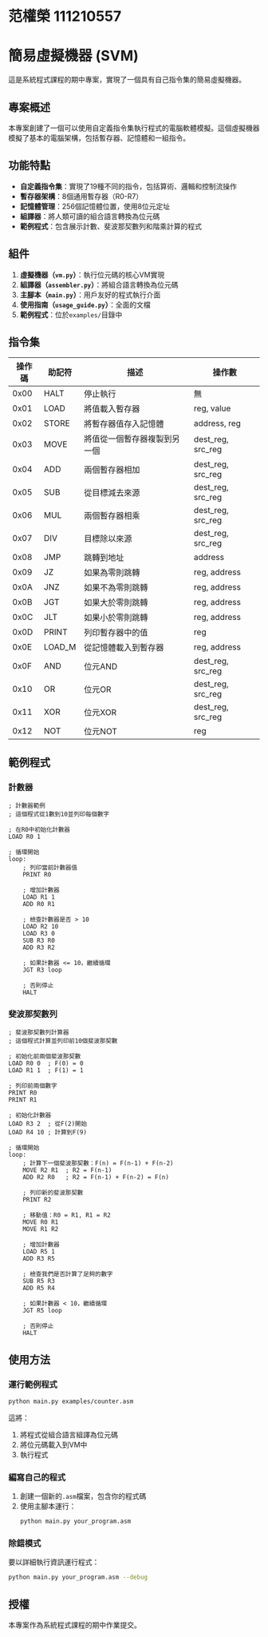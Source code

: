# 范權榮 111210557
# 簡易虛擬機器 (SVM)

這是系統程式課程的期中專案，實現了一個具有自己指令集的簡易虛擬機器。

## 專案概述

本專案創建了一個可以使用自定義指令集執行程式的電腦軟體模擬。這個虛擬機器模擬了基本的電腦架構，包括暫存器、記憶體和一組指令。

## 功能特點

- **自定義指令集**：實現了19種不同的指令，包括算術、邏輯和控制流操作
- **暫存器架構**：8個通用暫存器（R0-R7）
- **記憶體管理**：256個記憶體位置，使用8位元定址
- **組譯器**：將人類可讀的組合語言轉換為位元碼
- **範例程式**：包含展示計數、斐波那契數列和階乘計算的程式

## 組件

1. **虛擬機器（`vm.py`）**：執行位元碼的核心VM實現
2. **組譯器（`assembler.py`）**：將組合語言轉換為位元碼
3. **主腳本（`main.py`）**：用戶友好的程式執行介面
4. **使用指南（`usage_guide.py`）**：全面的文檔
5. **範例程式**：位於`examples/`目錄中

## 指令集

| 操作碼 | 助記符 | 描述 | 操作數 |
|--------|----------|-------------|----------|
| 0x00   | HALT     | 停止執行 | 無 |
| 0x01   | LOAD     | 將值載入暫存器 | reg, value |
| 0x02   | STORE    | 將暫存器值存入記憶體 | address, reg |
| 0x03   | MOVE     | 將值從一個暫存器複製到另一個 | dest_reg, src_reg |
| 0x04   | ADD      | 兩個暫存器相加 | dest_reg, src_reg |
| 0x05   | SUB      | 從目標減去來源 | dest_reg, src_reg |
| 0x06   | MUL      | 兩個暫存器相乘 | dest_reg, src_reg |
| 0x07   | DIV      | 目標除以來源 | dest_reg, src_reg |
| 0x08   | JMP      | 跳轉到地址 | address |
| 0x09   | JZ       | 如果為零則跳轉 | reg, address |
| 0x0A   | JNZ      | 如果不為零則跳轉 | reg, address |
| 0x0B   | JGT      | 如果大於零則跳轉 | reg, address |
| 0x0C   | JLT      | 如果小於零則跳轉 | reg, address |
| 0x0D   | PRINT    | 列印暫存器中的值 | reg |
| 0x0E   | LOAD_M   | 從記憶體載入到暫存器 | reg, address |
| 0x0F   | AND      | 位元AND | dest_reg, src_reg |
| 0x10   | OR       | 位元OR | dest_reg, src_reg |
| 0x11   | XOR      | 位元XOR | dest_reg, src_reg |
| 0x12   | NOT      | 位元NOT | reg |

## 範例程式

### 計數器
```assembly
; 計數器範例
; 這個程式從1數到10並列印每個數字

; 在R0中初始化計數器
LOAD R0 1

; 循環開始
loop:
    ; 列印當前計數器值
    PRINT R0
    
    ; 增加計數器
    LOAD R1 1
    ADD R0 R1
    
    ; 檢查計數器是否 > 10
    LOAD R2 10
    LOAD R3 0
    SUB R3 R0
    ADD R3 R2
    
    ; 如果計數器 <= 10，繼續循環
    JGT R3 loop
    
    ; 否則停止
    HALT
```

### 斐波那契數列
```assembly
; 斐波那契數列計算器
; 這個程式計算並列印前10個斐波那契數

; 初始化前兩個斐波那契數
LOAD R0 0  ; F(0) = 0
LOAD R1 1  ; F(1) = 1

; 列印前兩個數字
PRINT R0
PRINT R1

; 初始化計數器
LOAD R3 2  ; 從F(2)開始
LOAD R4 10 ; 計算到F(9)

; 循環開始
loop:
    ; 計算下一個斐波那契數：F(n) = F(n-1) + F(n-2)
    MOVE R2 R1  ; R2 = F(n-1)
    ADD R2 R0   ; R2 = F(n-1) + F(n-2) = F(n)
    
    ; 列印新的斐波那契數
    PRINT R2
    
    ; 移動值：R0 = R1, R1 = R2
    MOVE R0 R1
    MOVE R1 R2
    
    ; 增加計數器
    LOAD R5 1
    ADD R3 R5
    
    ; 檢查我們是否計算了足夠的數字
    SUB R5 R3
    ADD R5 R4
    
    ; 如果計數器 < 10，繼續循環
    JGT R5 loop
    
    ; 否則停止
    HALT
```

## 使用方法

### 運行範例程式

```bash
python main.py examples/counter.asm
```

這將：
1. 將程式從組合語言組譯為位元碼
2. 將位元碼載入到VM中
3. 執行程式

### 編寫自己的程式

1. 創建一個新的`.asm`檔案，包含你的程式碼
2. 使用主腳本運行：
   ```bash
   python main.py your_program.asm
   ```

### 除錯模式

要以詳細執行資訊運行程式：

```bash
python main.py your_program.asm --debug
```

## 授權

本專案作為系統程式課程的期中作業提交。
